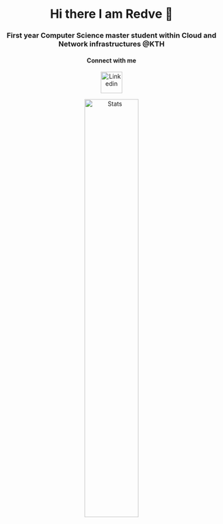 <h1 align="center"> Hi there I am Redve 👋 </h1>
<h3 align="center"> First year Computer Science master student within Cloud and Network infrastructures @KTH</h3>
<h4 align="center">Connect with me</h4>
<p align="center">
<a href="https://www.linkedin.com/in/redve-ahmed/"><img 
alt="Linkedin" src="https://img.icons8.com/color/344/linkedin-circled--v1.png" width = "50" height = "50"></a>
</p>

<p align="center">
 <img alt="Stats" src="https://github-readme-stats.vercel.app/api?username=redve&count_private=true&hide=stars,issues&show_icons=true&theme=nord&count-private=true"/ width = 50%>
</p>

<!--
**Redve/Redve** is a ✨ _special_ ✨ repository because its `README.md` (this file) appears on your GitHub profile.

Here are some ideas to get you started:

- 🔭 I’m currently working on ...
- 🌱 I’m currently learning ...
- 👯 I’m looking to collaborate on ...
- 🤔 I’m looking for help with ...
- 💬 Ask me about ...
- 📫 How to reach me: ...
- 😄 Pronouns: ...
- ⚡ Fun fact: ...
  -->
